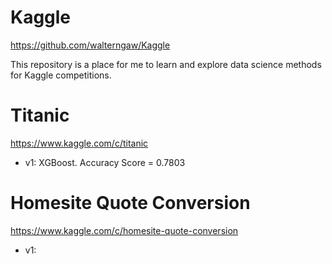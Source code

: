# Kaggle
https://github.com/walterngaw/Kaggle

This repository is a place for me to learn and explore data science methods for Kaggle competitions.

# Titanic 
https://www.kaggle.com/c/titanic
- v1: XGBoost. Accuracy Score = 0.7803

# Homesite Quote Conversion
https://www.kaggle.com/c/homesite-quote-conversion
- v1: 